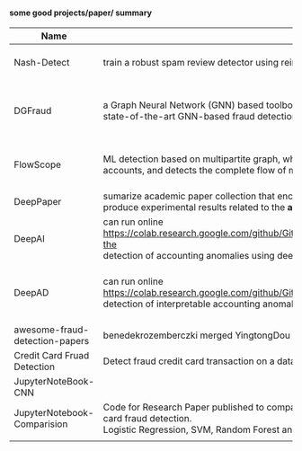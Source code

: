 #### some good projects/paper/ summary

| Name                           | brief introduction                                           | paper                                                        | github                                                       | dataset                                                      | difficult                            |
| ------------------------------ | ------------------------------------------------------------ | ------------------------------------------------------------ | ------------------------------------------------------------ | ------------------------------------------------------------ | ------------------------------------ |
| Nash-Detect                    | train a robust spam review detector using reinforcement learning | Robust Spammer Detection by Nash Reinforcement Learning<br />https://arxiv.org/abs/2006.06069 | https://github.com/YingtongDou/Nash-Detect                   |                                                              |                                      |
| DGFraud                        | a Graph Neural Network (GNN) based toolbox for fraud detection. It integrates the implementation & comparison of state-of-the-art GNN-based fraud detection models. |                                                              | https://github.com/safe-graph/DGFraud                        |                                                              | need to generate/ find graph dataset |
| FlowScope                      | ML detection based on multipartite graph, which models the high-volume *flows* of funds through chains of bank accounts, and detects the complete flow of money from source to destination | FlowScope: Spotting Money Laundering Based on Graphs<br />http://www.shichuan.org/doc/78.pdf | https://github.com/oldoldalf/FlowScope                       | CBank,<br />https://webpages.uncc.edu/mirsad/itcs6265/group1/disposition_preprocessing.html <br />http://sorry.vse.cz/~berka/challenge/pkdd1999/data_berka.zipintroduce <br /> CFD |                                      |
| DeepPaper                      | sumarize academic paper collection that encompasses data analytics, machine learning, and deep learning papers that produce experimental results related to the **audit of financial accounting data**. |                                                              |                                                              | https://github.com/GitiHubi/deepPaper                        |                                      |
| DeepAI                         | can run online<br />https://colab.research.google.com/github/GitiHubi/deepAI/blob/master/GTC_2018_CoLab.ipynb#scrollTo=9T8Ir6bjeeW-the <br />detection of accounting anomalies using deep autoencoder neural networks. | Detection of Anomalies in Large Scale Accounting Data using Deep Autoencoder Networks<br />https://arxiv.org/abs/1709.05254 | https://github.com/GitiHubi/deepAI                           | https://www.kaggle.com/ntnu-testimon/paysim1.                | May need GPU                         |
| DeepAD                         | can run online<br />https://colab.research.google.com/github/GitiHubi/deepAD/blob/master/KDD_2019_Lab.ipynb<br />detection of interpretable accounting anomalies using adversarial autoencoder neural networks | Detection of Accounting Anomalies in the Latent Space using Adversarial Autoencoder Neural Networks<br />https://arxiv.org/abs/1908.00734 | https://github.com/GitiHubi/deepAD                           |                                                              | May need GPU                         |
| awesome-fraud-detection-papers | benedekrozemberczki  merged YingtongDou                      |                                                              | https://github.com/benedekrozemberczki/awesome-fraud-detection-papers |                                                              |                                      |
| Credit Card Fruad Detection    | Detect fraud credit card transaction on a dataset of over 284k rows using LOF & Isolation forest algorithm |                                                              | https://github.com/uka151/Credit-Card-Fruad-Detection        |                                                              |                                      |
| JupyterNoteBook-CNN            |                                                              |                                                              |                                                              |                                                              |                                      |
| JupyterNotebook-Comparision    | Code for Research Paper published to compare effectiveness various machine learning models used to detect credit card fraud detection.<br />Logistic Regression, SVM, Random Forest and Artificial Nueral Networks. |                                                              | https://github.com/PratyushSharma314/Comparitive-Analysis-of-Machine-Learning-Models-for-Credit-Card-Fruad-Detection | https://www.kaggle.com/shayannaveed/credit-card-fraud-detection |                                      |
|                                |                                                              |                                                              |                                                              |                                                              |                                      |

